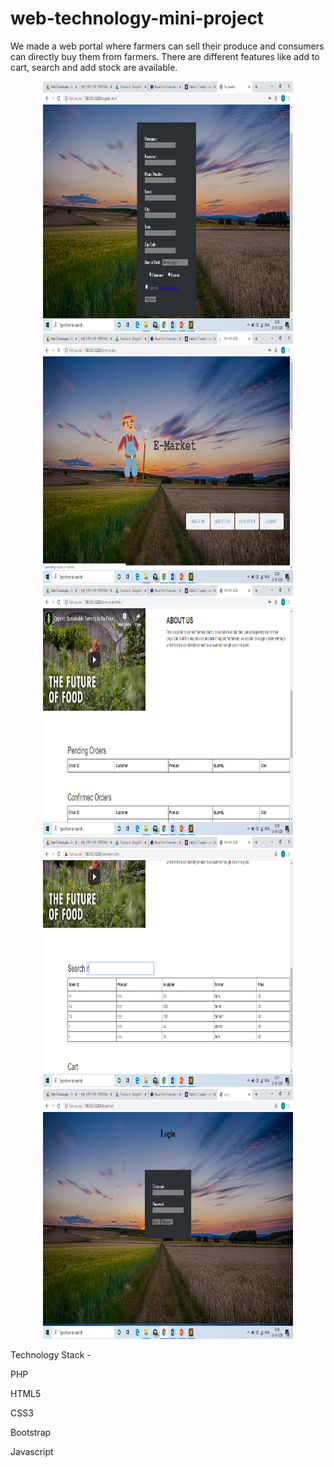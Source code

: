 # web-technology-mini-project

We made a web portal where farmers can sell their produce and consumers can directly buy them from farmers. There are different features like add to cart, search and add stock are available.

<p align="center">
<img src="images/img1.png" width="400" height="400"><br>
<img src="images/img2.png" width="400" height="400"><br>
<img src="images/img3.png" width="400" height="400"><br>
<img src="images/img4.png" width="400" height="400"><br>
<img src="images/img5.png" width="400" height="400"><br>
</p>

Technology Stack -

PHP

HTML5

CSS3

Bootstrap

Javascript

